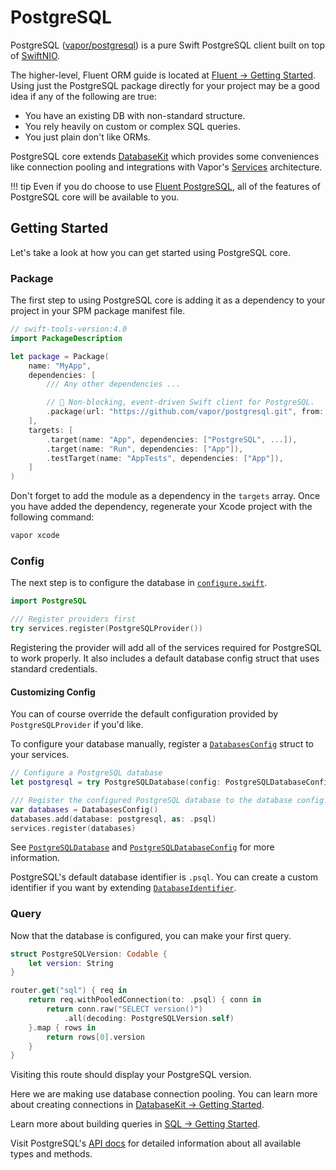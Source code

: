 # PostgreSQL

PostgreSQL ([vapor/postgresql](https://github.com/vapor/postgresql)) is a pure Swift PostgreSQL client built on top of [SwiftNIO](https://github.com/apple/swift-nio.git).

The higher-level, Fluent ORM guide is located at [Fluent &rarr; Getting Started](../fluent/getting-started.md). Using just the PostgreSQL package directly for your project may be a good idea if any of the following are true:

- You have an existing DB with non-standard structure.
- You rely heavily on custom or complex SQL queries.
- You just plain don't like ORMs.

PostgreSQL core extends [DatabaseKit](../database-kit/getting-started.md) which provides some conveniences like connection pooling and integrations with Vapor's [Services](../getting-started/services.md) architecture.

!!! tip
    Even if you do choose to use [Fluent PostgreSQL](../fluent/getting-started.md), all of the features of PostgreSQL core will be available to you.

## Getting Started

Let's take a look at how you can get started using PostgreSQL core.

### Package

The first step to using PostgreSQL core is adding it as a dependency to your project in your SPM package manifest file.

```swift
// swift-tools-version:4.0
import PackageDescription

let package = Package(
    name: "MyApp",
    dependencies: [
        /// Any other dependencies ...

        // 🐘 Non-blocking, event-driven Swift client for PostgreSQL.
        .package(url: "https://github.com/vapor/postgresql.git", from: "1.0.0"),
    ],
    targets: [
        .target(name: "App", dependencies: ["PostgreSQL", ...]),
        .target(name: "Run", dependencies: ["App"]),
        .testTarget(name: "AppTests", dependencies: ["App"]),
    ]
)
```

Don't forget to add the module as a dependency in the `targets` array. Once you have added the dependency, regenerate your Xcode project with the following command:

```sh
vapor xcode
```

### Config

The next step is to configure the database in [`configure.swift`](../getting-started/structure.md#configureswift).

```swift
import PostgreSQL

/// Register providers first
try services.register(PostgreSQLProvider())
```

Registering the provider will add all of the services required for PostgreSQL to work properly. It also includes a default database config struct that uses standard credentials.

#### Customizing Config

You can of course override the default configuration provided by `PostgreSQLProvider` if you'd like. 

To configure your database manually, register a [`DatabasesConfig`](https://api.vapor.codes/database-kit/latest/DatabaseKit/Structs/DatabasesConfig.html) struct to your services.

```swift
// Configure a PostgreSQL database
let postgresql = try PostgreSQLDatabase(config: PostgreSQLDatabaseConfig(...))

/// Register the configured PostgreSQL database to the database config.
var databases = DatabasesConfig()
databases.add(database: postgresql, as: .psql)
services.register(databases)
```

See [`PostgreSQLDatabase`](https://api.vapor.codes/postgresql/latest/PostgreSQL/Classes/PostgreSQLDatabase.html) and [`PostgreSQLDatabaseConfig`](https://api.vapor.codes/postgresql/latest/PostgreSQL/Structs/PostgreSQLDatabaseConfig.html) for more information.

PostgreSQL's default database identifier is `.psql`. You can create a custom identifier if you want by extending [`DatabaseIdentifier`](https://api.vapor.codes/database-kit/latest/DatabaseKit/Structs/DatabaseIdentifier.html). 

### Query

Now that the database is configured, you can make your first query.

```swift
struct PostgreSQLVersion: Codable {
    let version: String
}

router.get("sql") { req in
    return req.withPooledConnection(to: .psql) { conn in
        return conn.raw("SELECT version()")
            .all(decoding: PostgreSQLVersion.self)
    }.map { rows in
        return rows[0].version
    }
}
```

Visiting this route should display your PostgreSQL version. 

Here we are making use database connection pooling. You can learn more about creating connections in [DatabaseKit &rarr; Getting Started](../database-kit/getting-started.md).

Learn more about building queries in [SQL &rarr; Getting Started](../sql/getting-started.md).

Visit PostgreSQL's [API docs](https://api.vapor.codes/postgresql/latest/PostgreSQL/index.html) for detailed information about all available types and methods.
